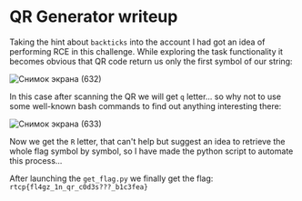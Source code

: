 # QR Generator writeup

Taking the hint about `backticks` into the account I had got an idea of performing RCE in this challenge. While exploring the task 
functionality it becomes obvious that QR code return us only the first symbol of our string:

![Снимок экрана (632)](https://user-images.githubusercontent.com/57829161/80568779-4aee8480-8a00-11ea-97c1-54991f9d624c.jpg)

In this case after scanning the QR we will get `q` letter... so why not to use some well-known bash commands to find out anything 
interesting there:

![Снимок экрана (633)](https://user-images.githubusercontent.com/57829161/80568786-4e820b80-8a00-11ea-883c-edceeda016af.jpg)

Now we get the `R` letter, that can't help but suggest an idea to retrieve the whole flag symbol by symbol, so I have made the 
python script to automate this process...

After launching the `get_flag.py` we finally get the flag: `rtcp{fl4gz_1n_qr_c0d3s???_b1c3fea}`
